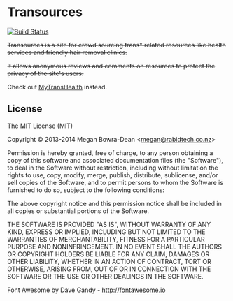 Transources
===========

[![Build Status](https://www.codeship.io/projects/3af50410-becf-0131-c81b-7a3cea88b075/status?branch=master)](https://www.codeship.io/projects/21332)

~~Transources is a site for crowd sourcing trans* related resources like health services and friendly hair removal clinics.~~

~~It allows anonymous reviews and comments on resources to protect the privacy of the site's users.~~

Check out [MyTransHealth](http://mytranshealth.com) instead.

License
-------

The MIT License (MIT)

Copyright &copy; 2013-2014 Megan Bowra-Dean &lt;megan@rabidtech.co.nz&gt;

Permission is hereby granted, free of charge, to any person obtaining a copy
of this software and associated documentation files (the "Software"), to deal
in the Software without restriction, including without limitation the rights
to use, copy, modify, merge, publish, distribute, sublicense, and/or sell
copies of the Software, and to permit persons to whom the Software is
furnished to do so, subject to the following conditions:

The above copyright notice and this permission notice shall be included in
all copies or substantial portions of the Software.

THE SOFTWARE IS PROVIDED "AS IS", WITHOUT WARRANTY OF ANY KIND, EXPRESS OR
IMPLIED, INCLUDING BUT NOT LIMITED TO THE WARRANTIES OF MERCHANTABILITY,
FITNESS FOR A PARTICULAR PURPOSE AND NONINFRINGEMENT. IN NO EVENT SHALL THE
AUTHORS OR COPYRIGHT HOLDERS BE LIABLE FOR ANY CLAIM, DAMAGES OR OTHER
LIABILITY, WHETHER IN AN ACTION OF CONTRACT, TORT OR OTHERWISE, ARISING FROM,
OUT OF OR IN CONNECTION WITH THE SOFTWARE OR THE USE OR OTHER DEALINGS IN
THE SOFTWARE.

Font Awesome by Dave Gandy - http://fontawesome.io
